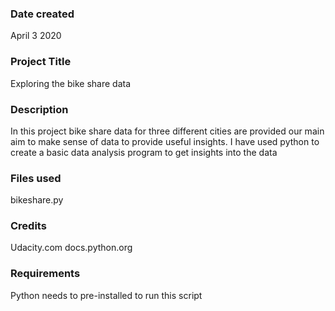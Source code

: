 ### Date created
April 3 2020

### Project Title
Exploring the bike share data

### Description
In this project bike share data for three different cities are provided our main aim to make sense of data to provide useful insights. I have used python to create a basic data analysis program to get insights into the data

### Files used
bikeshare.py

### Credits
Udacity.com
docs.python.org

### Requirements
Python needs to pre-installed to run this script